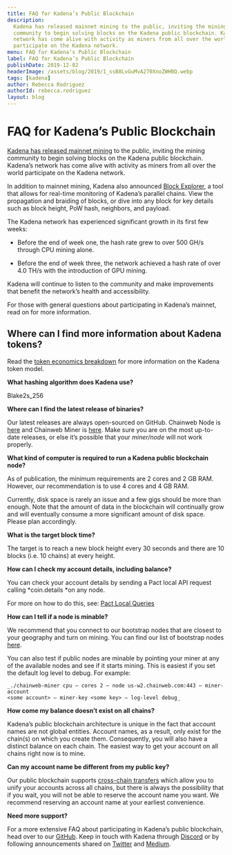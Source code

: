 ```yaml
---
title: FAQ for Kadena’s Public Blockchain
description:
  Kadena has released mainnet mining to the public, inviting the mining
  community to begin solving blocks on the Kadena public blockchain. Kadena’s
  network has come alive with activity as miners from all over the world
  participate on the Kadena network.
menu: FAQ for Kadena’s Public Blockchain
label: FAQ for Kadena’s Public Blockchain
publishDate: 2019-12-02
headerImage: /assets/blog/2019/1_ssB8LvGuMvA270XnoZWHBQ.webp
tags: [kadena]
author: Rebecca Rodriguez
authorId: rebecca.rodriguez
layout: blog
---
```


# FAQ for Kadena’s Public Blockchain

[Kadena has released mainnet mining](/blogchain/2019/kadena-releases-mainnet-mining-and-announces-token-sale-2019-11-04)
to the public, inviting the mining community to begin solving blocks on the
Kadena public blockchain. Kadena’s network has come alive with activity as
miners from all over the world participate on the Kadena network.

In addition to mainnet mining, Kadena also announced
[Block Explorer](https://explorer.chainweb.com/), a tool that allows for
real-time monitoring of Kadena’s parallel chains. View the propagation and
braiding of blocks, or dive into any block for key details such as block height,
PoW hash, neighbors, and payload.

The Kadena network has experienced significant growth in its first few weeks:

- Before the end of week one, the hash rate grew to over 500 GH/s through CPU
  mining alone.

- Before the end of week three, the network achieved a hash rate of over 4.0
  TH/s with the introduction of GPU mining.

Kadena will continue to listen to the community and make improvements that
benefit the network’s health and accessibility.

For those with general questions about participating in Kadena’s mainnet, read
on for more information.

## Where can I find more information about Kadena tokens?

Read the
[token economics breakdown](/blogchain/2019/the-kadena-token-economic-model-2019-10-30)
for more information on the Kadena token model.

**What hashing algorithm does Kadena use?**

Blake2s_256

**Where can I find the latest release of binaries?**

Our latest releases are always open-sourced on GitHub. Chainweb Node is
[here](https://github.com/kadena-io/chainweb-node/releases) and Chainweb Miner
is [here](https://github.com/kadena-io/chainweb-miner/releases). Make sure you
are on the most up-to-date releases, or else it’s possible that your
_miner/node_ will not work properly.

**What kind of computer is required to run a Kadena public blockchain node?**

As of publication, the minimum requirements are 2 cores and 2 GB RAM. However,
our recommendation is to use 4 cores and 4 GB RAM.

Currently, disk space is rarely an issue and a few gigs should be more than
enough. Note that the amount of data in the blockchain will continually grow and
will eventually consume a more significant amount of disk space. Please plan
accordingly.

**What is the target block time?**

The target is to reach a new block height every 30 seconds and there are 10
blocks (i.e. 10 chains) at every height.

**How can I check my account details, including balance?**

You can check your account details by sending a Pact local API request calling
*coin.details *on any node.

For more on how to do this, see:
[Pact Local Queries](https://github.com/kadena-io/chainweb-node/wiki/Pact-Local-Queries)

**How can I tell if a node is minable?**

We recommend that you connect to our bootstrap nodes that are closest to your
geography and turn on mining. You can find our list of bootstrap nodes
[here](https://github.com/kadena-io/chainweb-node/wiki).

You can also test if public nodes are minable by pointing your miner at any of
the available nodes and see if it starts mining. This is easiest if you set the
default log level to debug. For example:

```shell
_./chainweb-miner cpu — cores 2 — node us-w2.chainweb.com:443 — miner-account
<some account> — miner-key <some key> — log-level debug_
```

**How come my balance doesn’t exist on all chains?**

Kadena’s public blockchain architecture is unique in the fact that account names
are not global entities. Account names, as a result, only exist for the chain(s)
on which you create them. Consequently, you will also have a distinct balance on
each chain. The easiest way to get your account on all chains right now is to
mine.

**Can my account name be different from my public key?**

Our public blockchain supports
[cross-chain transfers](https://github.com/kadena-io/chainweb-node/blob/5ba732d8d003d00afb68053bab6b2f549d6157bc/pact/coin-contract/coin.pact#L408)
which allow you to unify your accounts across all chains, but there is always
the possibility that if you wait, you will not be able to reserve the account
name you want. We recommend reserving an account name at your earliest
convenience.

**Need more support?**

For a more extensive FAQ about participating in Kadena’s public blockchain, head
over to our
[GitHub](https://github.com/kadena-io/chainweb-node/wiki/Chainweb-FAQ). Keep in
touch with Kadena through
[Discord](https://discordapp.com/invite/bsUcWmX?utm_source=tropyc) or by
following announcements shared on [Twitter](https://twitter.com/kadena_io) and
[Medium](/blogchain).
